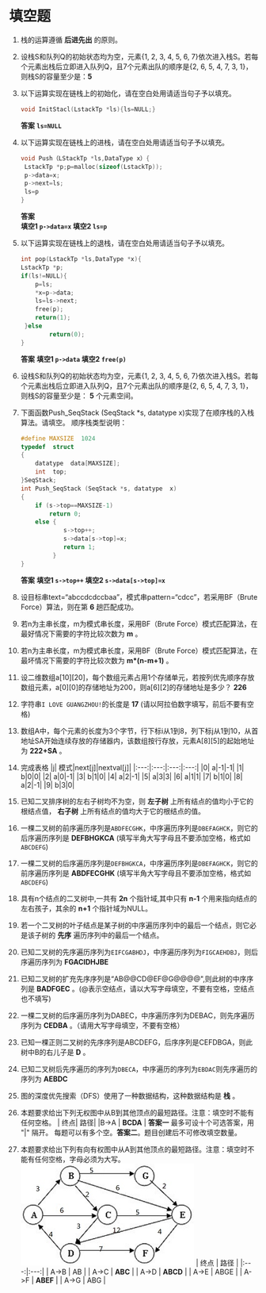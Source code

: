 # 填空题
1. 栈的运算遵循 **后进先出** 的原则。
2. 设栈S和队列Q的初始状态均为空，元素{1, 2, 3, 4, 5, 6, 7}依次进入栈S。若每个元素出栈后立即进入队列Q，且7个元素出队的顺序是{2, 6, 5, 4, 7, 3, 1}，则栈S的容量至少是：**5**
3. 以下运算实现在链栈上的初始化，请在空白处用请适当句子予以填充。
    ```c
    void InitStacl(LstackTp *ls){ls=NULL;}
    ```
    **答案** **`ls=NULL`**
4. 以下运算实现在链栈上的进栈，请在空白处用请适当句子予以填充。
    ```c
    void Push（LStackTp *ls,DataType x）{
     LstackTp *p;p=malloc(sizeof(LstackTp));
     p->data=x;
     p->next=ls;
     ls=p
    }
    ```
    **答案**   
    **填空1 `p->data=x`
    填空2 `ls=p`**
5. 以下运算实现在链栈上的退栈，请在空白处用请适当句子予以填充。
    ```c
    int pop(LstackTp *ls,DataType *x){
    LstackTp *p;
    if(ls!=NULL){
        p=ls;
        *x=p->data;
        ls=ls->next;
        free(p);
        return(1);
     }else 
            return(0);
    }
    ```
    **答案**
    **填空1 `p->data`
    填空2 `free(p)`**
6. 设栈S和队列Q的初始状态均为空，元素{1, 2, 3, 4, 5, 6, 7}依次进入栈S。若每个元素出栈后立即进入队列Q，且7个元素出队的顺序是{2, 6, 5, 4, 7, 3, 1}，则栈S的容量至少是： **5** 个元素空间。
7. 下面函数Push_SeqStack (SeqStack *s, datatype x)实现了在顺序栈的入栈算法。请填空。 顺序栈类型说明：
    ```c
    #define MAXSIZE  1024   
    typedef  struct
    {    
        datatype  data[MAXSIZE];
        int  top;
    }SeqStack;
    int Push_SeqStack (SeqStack *s, datatype  x)
    {    
        if (s->top==MAXSIZE-1)  
            return 0;
        else {      
                s->top++;              
                s->data[s->top]=x;                    
                return 1;
             }
    }
    ```
    **答案**
    **填空1 `s->top++`
    填空2 `s->data[s->top]=x`**
8. 设目标串text=“abccdcdccbaa”，模式串pattern=“cdcc”，若采用BF（Brute Force）算法，则在第 **6** 趟匹配成功。
9. 若n为主串长度，m为模式串长度，采用BF（Brute Force）模式匹配算法，在最好情况下需要的字符比较次数为 **m** 。
10. 若n为主串长度，m为模式串长度，采用BF（Brute Force）模式匹配算法，在最坏情况下需要的字符比较次数为 **m\*(n-m+1)** 。
11. 设二维数组a[10][20]，每个数组元素占用1个存储单元，若按列优先顺序存放数组元素，a[0][0]的存储地址为200，则a[6][2]的存储地址是多少？ **226**
12. 字符串`I LOVE GUANGZHOU!`的长度是 **17** (请以阿拉伯数字填写，前后不要有空格)
13. 数组A中，每个元素的长度为3个字节，行下标i从1到8，列下标j从1到10，从首地址SA开始连续存放的存储器内，该数组按行存放，元素A[8][5]的起始地址为 **222+SA** 。
14. 完成表格
    |j|	模式|next[j]|nextval[j]|
    |:---:|:---:|:---:|:---:|
    |0|	a|-1|-1|
    |1|	b|0|0|
    |2|	a|0|-1|
    |3|	b|1|0|
    |4|	a|2|-1|
    |5|	a|3|3|
    |6|	a|1|1|
    |7|	b|1|0|
    |8|	a|2|-1|
    |9|	b|3|0|

15. 已知二叉排序树的左右子树均不为空，则 **左子树** 上所有结点的值均小于它的根结点值， **右子树** 上所有结点的值均大于它的根结点的值。
16. 一棵二叉树的前序遍历序列是`ABDFECGHK`，中序遍历序列是`DBEFAGHCK`，则它的后序遍历序列是 **DEFBHGKCA**  (填写半角大写字母且不要添加空格，格式如`ABCDEFG`)
17. 一棵二叉树的后序遍历序列是`DEFBHGKCA`，中序遍历序列是`DBEFAGHCK`，则它的前序遍历序列是 **ABDFECGHK** (填写半角大写字母且不要添加空格，格式如`ABCDEFG`)
18. 具有n个结点的二叉树中,一共有 **2n** 个指针域,其中只有 **n-1** 个用来指向结点的左右孩子，其余的 **n+1** 个指针域为NULL。
19. 若一个二叉树的叶子结点是某子树的中序遍历序列中的最后一个结点，则它必是该子树的 **先序** 遍历序列中的最后一个结点。
20. 已知二叉树的先序遍历序列为`EIFCGABHDJ`，中序遍历序列为`FIGCAEHDBJ`，则后序遍历序列为 **FGACIDHJBE**
21. 已知二叉树的扩充先序序列是“AB@@CD@EF@G@@@@",则此树的中序序列是 **BADFGEC** 。(@表示空结点，请以大写字母填空，不要有空格，空结点也不填写)
22. 一棵二叉树的后序遍历序列为DABEC，中序遍历序列为DEBAC，则先序遍历序列为 **CEDBA** 。（请用大写字母填空，不要有空格）
23. 已知一棵正则二叉树的先序序列是ABCDEFG，后序序列是CEFDBGA，则此树中B的右儿子是 **D** 。
24. 已知二叉树后先序遍历的序列为`DBECA`，中序遍历的序列为`EBDAC`则先序遍历的序列为 **AEBDC**
25. 图的深度优先搜索（DFS）使用了一种数据结构，这种数据结构是 **栈** 。
26. 本题要求给出下列无权图中从B到其他顶点的最短路径。注意：填空时不能有任何空格。
    | 终点| 路径|
    |B->A | **BCDA** |
    **答案一** 最多可设十个可选答案，用 "|" 隔开。
    每题可以有多个空。**答案二**。题目创建后不可修改填空数量。
27. 本题要求给出下列有向有权图中从A到其他顶点的最短路径。注意：填空时不能有任何空格，字母必须为大写。
    ![27题图](填空27.png "27题图")
    | 终点 | 路径 |
    |:---:|:---:|
    | A->B | AB |
    | A->C | **ABC** |
    | A->D | **ABCD** |
    | A->E | ABGE |
    | A->F | **ABEF** |
    | A->G | ABG |